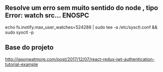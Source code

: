 ## Resolve um erro sem muito sentido do node , tipo Error: watch src... ENOSPC

echo fs.inotify.max_user_watches=524288 | sudo tee -a /etc/sysctl.conf && sudo sysctl -p

## Base do projeto

http://jasonwatmore.com/post/2017/12/07/react-redux-jwt-authentication-tutorial-example